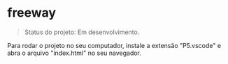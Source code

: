 # freeway

> Status do projeto: Em desenvolvimento.

Para rodar o projeto no seu computador, instale a extensão "P5.vscode" e abra o arquivo "index.html" no seu navegador.
